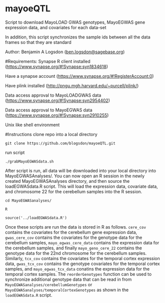 # mayoeQTL
Script to download MayoLOAD GWAS genotypes, MayoEGWAS gene expression data, and covariates for each data-set

In addition, this script synchronizes the sample ids between all the data frames so that they are standard

Author: Benjamin A Logsdon (ben.logsdon@sagebase.org)

#Requirements:
Synapse R client installed (https://www.synapse.org/#!Synapse:syn1834618)

Have a synapse account (https://www.synapse.org/#!RegisterAccount:0)

Have plink installed (http://pngu.mgh.harvard.edu/~purcell/plink/)

Data access approval to MayoLOADGWAS data (https://www.synapse.org/#!Synapse:syn2954402)

Data access approval to MayoEGWAS data (https://www.synapse.org/#!Synapse:syn2910255)

Unix like shell environment

#Instructions
clone repo into a local directory

``
git clone https://github.com/blogsdon/mayoeQTL.git
``

run script

``
./grabMayoEGWASdata.sh
``

After script is run, all data will be downloaded into your local directory into MayoEGWASAnalyses/.  You can now open an R session in the newly created MayoEGWASAnalyses directory, and then source the loadEGWASdata.R script.  This will load the expression data, covariate data, and chromosome 22 for the cerebellum samples into the R session.

``
cd MayoEGWASanalyses/
``

``
R
``

``
source('../loadEGWASdata.R')
``

Once these scripts are run the data is stored in R as follows.  `cere_cov` contains the covariates for the cerebellum gene expression data, `gwas_cere_cov` contains the covariates for the genotype data for the cerebellum samples, `mayo_egwas_cere_data` contains the expression data for the cerebellum samples, and finally `mayo_geno_cere_22` contains the genotype data for the 22nd chromosome for the cerebellum samples.  Similarly, `tcx_cov` contains the covariates for the temporal cortex expression data,  `gwas_tcx_cov` contains the genotype covariates for the temporal cortex samples, and `mayo_egwas_tcx_data` conatins the expression data for the temporal cortex samples.  The `reorderGenotypes` function can be used to synchronize additional genotype data that can be read in from `MayoEGWASanalyses/cerebellumGenotypes` or `MayoEGWASanalyses/temporalCortexGenotypes` as shown in the `loadEGWASdata.R` script.
